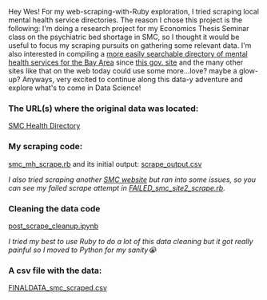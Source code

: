 Hey Wes! 
For my web-scraping-with-Ruby exploration, I tried scraping local mental health service directories. The reason I chose this project is the following:
I'm doing a research project for my Economics Thesis Seminar class on the psychiatric bed shortage in SMC, so I thought it would be useful to focus my scraping pursuits on gathering some relevant data. I'm also interested in compiling a [more easily searchable directory of mental health services for the Bay Area](https://github.com/charava/nami_resources) since [this gov. site](http://cdn.smchealth.org/directory.html) and the many other sites like that on the web today could use some more...love? maybe a glow-up? Anyways, very excited to continue along this data-y adventure and explore what's to come in Data Science! 

### The URL(s) where the original data was located:
[SMC Health Directory](https://smchealthonline.com/directory/index.php?ID=&site_city=&site_zip=&languages=&site_specialty=&search=y)

### My scraping code:
[smc_mh_scrape.rb](smc_mh_scrape.rb) and its initial output: [scrape_output.csv](scrape_output.csv)

 _I also tried scraping another [SMC website](http://cdn.smchealth.org/directory.html) but ran into some issues, so you can see my _failed_ scrape attempt in [FAILED_smc_site2_scrape.rb](FAILED_smc_site2_scrape.rb)._

 ### Cleaning the data code 
 [post_scrape_cleanup.ipynb](post_scrape_cleanup.ipynb) 
 
 _I tried my best to use Ruby to do a lot of this data cleaning but it got really painful so I moved to Python for my sanity😭_


### A csv file with the data:
[FINALDATA_smc_scraped.csv](FINALDATA_smc_scraped.csv)


